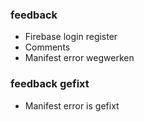 ### feedback

- Firebase login register
- Comments
- Manifest error wegwerken


### feedback gefixt

- Manifest error is gefixt